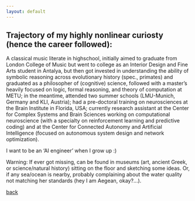 ```yaml
---
layout: default
---
```


## Trajectory of my highly nonlinear curiosty (hence the career followed):

A classical music literate in highschool, initially aimed to graduate from London College of Music but went to college as an Interior Design and Fine Arts student in Antalya, but then got invested in understanding the ability of symbolic reasoning across evolutionary history (spec., primates) and graduated as a philosopher of (cognitive) science, followed with a master’s heavily focused on logic, formal reasoning, and theory of computation at METU; in the meantime, attended two summer schools (LMU-Munich, Germany and KLI, Austria); had a pre-doctoral training on neurosciences at the Brain Institute in Florida, USA; currently research assistant at the Center for Complex Systems and Brain Sciences working on computational neuroscience (with a specialty on reinforcement learning and predictive coding) and at the Center for Connected Autonomy and Artificial Intelligence (focused on autonomous system design and network optimization).

I want to be an ‘AI engineer’ when I grow up :)

Warning: If ever got missing, can be found in museums (art, ancient Greek, or science/natural history) sitting on the floor and sketching some ideas. Or, if any sea/ocean is nearby, probably complaining about the water quality not matching her standards (hey I am Aegean, okay?...).

[back](../index.md)
